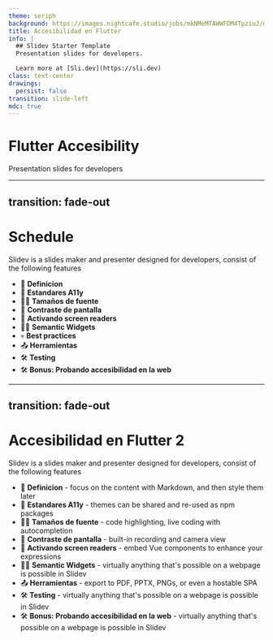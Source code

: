 ```yaml
---
theme: seriph
background: https://images.nightcafe.studio/jobs/mkNMeMTAWWFDM4TpziuJ/mkNMeMTAWWFDM4TpziuJ_6x.jpg?tr=w-1600,c-at_max
title: Accesibilidad en Flutter
info: |
  ## Slidev Starter Template
  Presentation slides for developers.

  Learn more at [Sli.dev](https://sli.dev)
class: text-center
drawings:
  persist: false
transition: slide-left
mdc: true
---
```


# Flutter Accesibility

Presentation slides for developers

<!-- <div class="pt-12">
  <span @click="$slidev.nav.next" class="px-2 py-1 rounded cursor-pointer" hover="bg-white bg-opacity-10">
    Press Space for next page <carbon:arrow-right class="inline"/>
  </span>
</div> -->


<!--
The last comment block of each slide will be treated as slide notes. It will be visible and editable in Presenter Mode along with the slide. [Read more in the docs](https://sli.dev/guide/syntax.html#notes)
-->

---
transition: fade-out
---

# Schedule

Slidev is a slides maker and presenter designed for developers, consist of the following features

- 📝 **Definicion**
- 🎨 **Estandares A11y**
- 🧑‍💻 **Tamaños de fuente**
- 🎥 **Contraste de pantalla**
- 🤹 **Activando screen readers**
- 🏋️‍♂️ **Semantic Widgets**
- 💀 **Best practices**
- 📤 **Herramientas**
- 🛠 **Testing**
- 🛠 **Bonus: Probando accesibilidad en la web**

<!--
The last comment block of each slide will be treated as slide notes. It will be visible and editable in Presenter Mode along with the slide. [Read more in the docs](https://sli.dev/guide/syntax.html#notes)
-->

---
transition: fade-out
---

# Accesibilidad en Flutter 2

Slidev is a slides maker and presenter designed for developers, consist of the following features

- 📝 **Definicion** - focus on the content with Markdown, and then style them later
- 🎨 **Estandares A11y** - themes can be shared and re-used as npm packages
- 🧑‍💻 **Tamaños de fuente** - code highlighting, live coding with autocompletion
- 🎥 **Contraste de pantalla** - built-in recording and camera view
- 🤹 **Activando screen readers** - embed Vue components to enhance your expressions
- 🏋️‍♂️ **Semantic Widgets** - virtually anything that's possible on a webpage is possible in Slidev
- 📤 **Herramientas** - export to PDF, PPTX, PNGs, or even a hostable SPA
- 🛠 **Testing** - virtually anything that's possible on a webpage is possible in Slidev
- 🛠 **Bonus: Probando accesibilidad en la web** - virtually anything that's possible on a webpage is possible in Slidev

<!--
The last comment block of each slide will be treated as slide notes. It will be visible and editable in Presenter Mode along with the slide. [Read more in the docs](https://sli.dev/guide/syntax.html#notes)
-->
